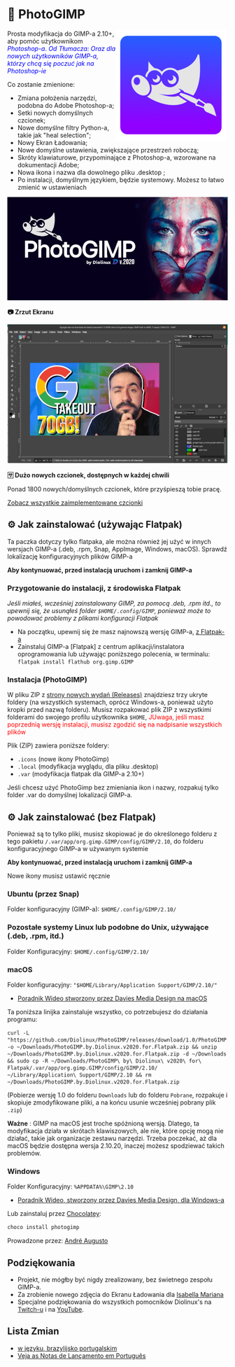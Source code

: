 # 🎨 PhotoGIMP

<img src="./.local/share/icons/hicolor/256x256/apps/photogimp.png" align="right" alt="PhotoGimp application icon" title="PhotoGimp application icon">

Prosta modyfikacja do GIMP-a 2.10+, aby pomóc użytkownikom <span style="color: blue;">_Photoshop-a_.
_Od Tłumacza: Oraz dla nowych użytkowników GIMP-a, którzy chcą się poczuć jak na Photoshop-ie_</span>

Co zostanie zmienione:

*	Zmiana położenia narzędzi, podobna do Adobe Photoshop-a;
*	Setki nowych domyślnych czcionek;
*	Nowe domyślne filtry Python-a, takie jak "heal selection";
*	Nowy Ekran Ładowania;
*	Nowe domyślne ustawienia, zwiększające przestrzeń roboczą;
*	Skróty klawiaturowe, przypominające z Photoshop-a, wzorowane na dokumentacji Adobe;
*	Nowa ikona i nazwa dla dowolnego pliku .desktop ;
*	Po instalacji, domyślnym językiem, będzie systemowy. Możesz to łatwo zmienić w ustawieniach

![PhotoGimp Diolinux - nowy ekran ładowania](./.var/app/org.gimp.GIMP/config/GIMP/2.10/splashes/photogimp-diolinux-splash.png)


**📷 Zrzut Ekranu**

![Zrzut ekranu z PhotoGIMP - edytowany na Google Takeout](./screenshots/2020-06-22_12-06.png)

**🈂 Dużo nowych czcionek, dostępnych w każdej chwili**

Ponad 1800 nowych/domyślnych czcionek, które przyśpieszą tobie pracę.

<!-- TODO: Zostanie dodany nowy zrzut ekranu, przedstawiający jedną, z dołączonych czcionek. -->

[Zobacz wszystkie zaimplementowane czcionki](https://github.com/Diolinux/PhotoGIMP/blob/master/fonts.txt)

## ⚙ Jak zainstalować (używając Flatpak)
Ta paczka dotyczy tylko flatpaka, ale można również jej użyć w innych wersjach GIMP-a (.deb, .rpm, Snap, AppImage, Windows, macOS). Sprawdź lokalizację konfiguracyjnych plików GIMP-a

**Aby kontynuować, przed instalacją uruchom i zamknij GIMP-a**

### Przygotowanie do instalacji, z środowiska Flatpak
*Jeśli miałeś, wcześniej zainstalowany GIMP, za pomocą .deb, .rpm itd., to upewnij się, że usunąłeś folder `$HOME/.config/GIMP`, ponieważ może to powodować problemy z plikami konfiguracji Flatpak*
* Na początku, upewnij się że masz najnowszą wersję GIMP-a, [z Flatpak-a](https://flatpak.org/setup/)
*   Zainstaluj GIMP-a [Flatpak] z centrum aplikacji/instalatora oprogramowania lub używając poniższego polecenia, w terminalu: 
```flatpak install flathub org.gimp.GIMP```

### Instalacja (PhotoGIMP)

W pliku ZIP z [strony nowych wydań (Releases)](https://github.com/Diolinux/PhotoGIMP/releases) znajdziesz trzy ukryte foldery (na wszystkich systemach, oprócz Windows-a, ponieważ użyto kropki przed nazwą folderu). Musisz rozpakować plik ZIP z wszystkimi folderami do swojego profilu użytkownika `$HOME`, <span style="color: red;">JUwaga, jeśli masz poprzednią wersję instalacji, musisz zgodzić się na nadpisanie wszystkich plików</span>

Plik (ZIP) zawiera poniższe foldery:

*  `.icons` (nowe ikony PhotoGimp)
*  `.local` (modyfikacja wyglądu, dla pliku .desktop)
*  `.var` (modyfikacja flatpak dla GIMP-a 2.10+)


Jeśli chcesz użyć PhotoGimp bez zmieniania ikon i nazwy, rozpakuj tylko folder .var do domyślnej lokalizacji GIMP-a.

## ⚙ Jak zainstalować (bez Flatpak)

Ponieważ są to tylko pliki, musisz skopiować je do określonego folderu z tego pakietu `/.var/app/org.gimp.GIMP/config/GIMP/2.10`, do folderu konfiguracyjnego GIMP-a w używanym systemie

**Aby kontynuować, przed instalacją uruchom i zamknij GIMP-a**

Nowe ikony musisz ustawić ręcznie

### Ubuntu (przez Snap)

Folder konfiguracyjny (GIMP-a): `$HOME/.config/GIMP/2.10/`


### Pozostałe systemy Linux lub podobne do Unix, używające (.deb, .rpm, itd.)

Folder Konfiguracyjny: `$HOME/.config/GIMP/2.10/`

### macOS
Folder konfiguracyjny: `"$HOME/Library/Application Support/GIMP/2.10/"`
 
* [Poradnik Wideo stworzony przez Davies Media Design na macOS](https://youtu.be/5nXhtaGQs9U)

Ta poniższa linijka zainstaluje wszystko, co potrzebujesz do działania programu:
```console
curl -L "https://github.com/Diolinux/PhotoGIMP/releases/download/1.0/PhotoGIMP.by.Diolinux.v2020.for.Flatpak.zip" -o ~/Downloads/PhotoGIMP.by.Diolinux.v2020.for.Flatpak.zip && unzip ~/Downloads/PhotoGIMP.by.Diolinux.v2020.for.Flatpak.zip -d ~/Downloads && sudo cp -R ~/Downloads/PhotoGIMP\ by\ Diolinux\ v2020\ for\ Flatpak/.var/app/org.gimp.GIMP/config/GIMP/2.10/ ~/Library/Application\ Support/GIMP/2.10 && rm ~/Downloads/PhotoGIMP.by.Diolinux.v2020.for.Flatpak.zip
```
(Pobierze wersję 1.0 do folderu `Downloads` lub do folderu `Pobrane`, rozpakuje i skopiuje zmodyfikowane pliki, a na końcu usunie wcześniej pobrany plik `.zip`)
  
**Ważne** : GIMP na macOS jest troche spóżnioną wersją. Dlatego, ta modyfikacja działa w skrótach klawiszowych, ale nie, które opcję mogą nie działać, takie jak organizacje zestawu narzędzi. Trzeba poczekać, aż dla macOS będzie dostępna wersja 2.10.20, inaczej możesz spodziewać takich problemów.

### Windows

Folder Konfiguracyjny: `%APPDATA%\GIMP\2.10`

* [Poradnik Wideo, stworzony przez Davies Media Design, dla Windows-a](https://youtu.be/57DNUsf4A-0)

Lub zainstaluj przez [Chocolatey](https://chocolatey.org/):
```powershell
choco install photogimp
```
Prowadzone przez: [André Augusto](https://github.com/AndreAugustoAAQ)

## Podziękowania

* Projekt, nie mógłby być nigdy zrealizowany, bez świetnego zespołu GIMP-a.
* Za zrobienie nowego zdjęcia do Ekranu Ładowania dla [Isabella Mariana](https://www.pexels.com/pt-br/@isabella-mariana-1022505)
* Specjalne podziękowania do wszystkich pomocników Diolinux's na [Twitch-u](https://twitch.tv/Diolinux) i na [YouTube](https://youtube.com/Diolinux).

## Lista Zmian
- [w języku, brazylijsko portugalskim]( https://diolinux.com.br/2020/06/photogimp-2020.html)
- [Veja as Notas de Lançamento em Português](https://diolinux.com.br/2020/06/photogimp-2020.html)
